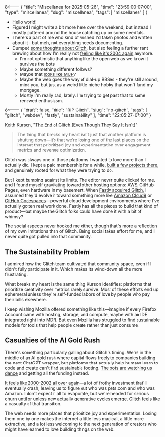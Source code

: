 8<--- { "title": "Miscellanea for 2025-05-26", "time": "23:59:00-07:00", "type": "miscellanea", "slug": "miscellanea", "tags": [ "miscellanea" ] }

- Hello world!
- Figured I might write a bit more here over the weekend, but instead I mostly puttered around the house catching up on some needfuls.
- There's a part of me who kind of wished I'd taken photos and written about it - but meh, not everything needs documenting.
- Dumped [some thoughts about Glitch](https://blog.lmorchard.com/2025/05/26/rip-glitch/), but also feeling a further rant brewing about how I'm really not [feeling like it's 2004 again](https://www.anildash.com/2024/10/15/its-2004-again/) anymore. 
	- I'm not optimistic that anything like the open web as we know it survives the bots. 
	- Maybe something different follows? 
	- Maybe that [looks like MCP](https://www.anildash.com/2025/05/20/mcp-web20-20/)?
	- Maybe the web goes the way of dial-up BBSes - they're still around, mind you, but just as a weird little niche hobby that won't fund my mortgage.
	- Mostly I'm really sad, lately. I'm trying to get past that to some renewed enthusiasm.

8<--- { "draft": false, "title": "RIP Glitch", "slug": "rip-glitch", "tags": [ "glitch", "webdev", "fastly", "sustainability" ], "time": "22:05:27-07:00" }

Keith Kurson, "[The End of Glitch (Even Though They Say It Isn't)](https://blog.keith.is/blog/the-end-of-glitch-even-though-they-say-it-isnt/)":

> The thing that breaks my heart isn’t just that another platform is shutting down—it’s that we’re losing one of the last places on the internet that prioritized joy and experimentation over engagement metrics and revenue optimization.

Glitch was always one of those platforms I wanted to love more than I actually did. I kept a paid membership for a while, [built a few projects there](https://glitch.com/@lmorchard), and genuinely rooted for what they were trying to do. 

But I kept bumping against its limits. The editor never quite clicked for me, and I found myself gravitating toward other hosting options: AWS, GitHub Pages, even hardware in my basement. When [Fastly acquired Glitch](https://www.fastly.com/press/press-releases/fastly-announces-acquisition-of-glitch), I assumed they'd evolve it toward something more like [Amazon Cloud9](https://aws.amazon.com/cloud9/) or [GitHub Codespaces](https://github.com/features/codespaces)—powerful cloud development environments where I've actually gotten real work done. Fastly has all the pieces to build that kind of product—but maybe the Glitch folks could have done it with a bit of whimsy?

The social aspects never hooked me either, though that's more a reflection of my own limitations than of Glitch. Being social takes effort for me, and I never quite got pulled into that community.

## The Sustainability Problem
I admired how the Glitch team cultivated that community space, even if I didn't fully participate in it. Which makes its wind-down all the more frustrating.

What breaks my heart is the same thing Kurson identifies: platforms that prioritize creativity over metrics rarely survive. Most of these efforts end up ephemeral unless they're self-funded labors of love by people who pay their bills elsewhere.

I keep wishing Mozilla offered something like this—imagine if every Firefox Account came with hosting, storage, and compute, maybe with an IDE integrated right into MDN. But even Mozilla has struggled to find sustainable models for tools that help people create rather than just consume.

## Casualties of the AI Gold Rush
There's something particularly galling about Glitch's timing. We're in the middle of an AI gold rush where capital flows freely to companies building the next ChatGPT wrapper, but platforms that actually help humans learn to code and create can't find sustainable footing. [The bots are watching us dance](https://blog.lmorchard.com/2024/03/11/dance-for-the-bots/index.html) and getting all the funding instead.

[It feels like 2000-2002 all over again](https://skooloflife.medium.com/99-of-ai-startups-will-be-dead-by-2026-heres-why-bfc974edd968)—a lot of frothy investment that'll eventually crash, leaving us to figure out who was pets.com and who was Amazon. I don't expect it all to evaporate, but we're headed for serious churn until or unless new actually generative cycles emerge. Glitch feels like a casualty of that transition.

The web needs more places that prioritize joy and experimentation. Losing them one by one makes the internet a little less magical, a little more extractive, and a lot less welcoming to the next generation of creators who might have learned to love building things on the web.
